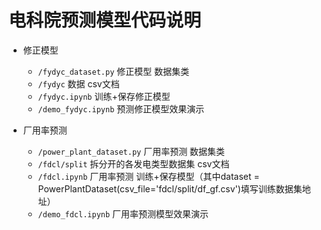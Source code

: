 # 电科院预测模型代码说明

- 修正模型
    - `/fydyc_dataset.py` 修正模型 数据集类
    - `/fydyc` 数据 csv文档
    - `/fydyc.ipynb` 训练+保存修正模型
    - `/demo_fydyc.ipynb` 预测修正模型效果演示

- 厂用率预测
    - `/power_plant_dataset.py` 厂用率预测 数据集类
    - `/fdcl/split` 拆分开的各发电类型数据集 csv文档
    - `/fdcl.ipynb` 厂用率预测 训练+保存模型（其中dataset = PowerPlantDataset(csv_file='fdcl/split/df_gf.csv')填写训练数据集地址）
    - `/demo_fdcl.ipynb` 厂用率预测模型效果演示
